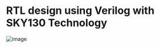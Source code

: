 # RTL design using Verilog with SKY130 Technology

![image](https://user-images.githubusercontent.com/86364902/123115258-97472000-d45d-11eb-9e75-3c7cbf03881c.png)
